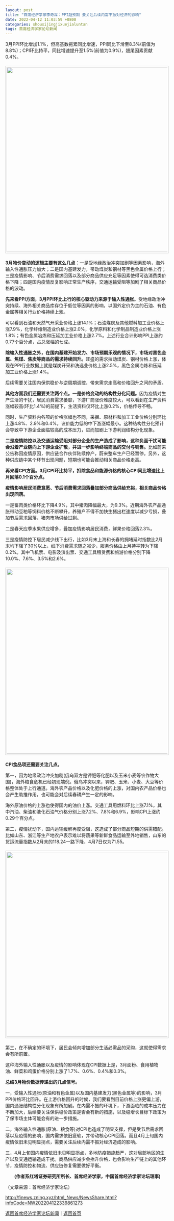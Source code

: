 ```yaml
---
layout: post
title: "首席经济学家李奇霖：PPI超预期 要关注后续内需不振对经济的影响"
date: 2022-04-12 11:03:59 +0800
categories: shouxijingjixuejialuntan
tags: 首席经济学家论坛新闻
---
```

<p>3月PPI环比增加1.1%，但高基数拖累同比增速，PPI同比下滑至8.3%(前值为8.8%)；CPI环比持平，同比增速提升至1.5%(前值为0.9%)，翘尾因素贡献0.4%。</p>
 <center><img src="https://dfscdn.dfcfw.com/download/D25733464332987124485_w996h659.jpg" width="580" emheight="383" style="border:#d1d1d1 1px solid;padding:3px;margin:5px 0;" /></center>
 <p><strong>3月物价变动的逻辑主要有这么几点</strong>：一是受地缘政治冲突加剧等因素影响，海外输入性通胀压力加大；二是国内基建发力，带动煤炭和钢材等黑色金属价格上行；三是疫情影响、节后消费需求回落以及部分商品供应充足等因素使得可选消费类价格下降；四是国内疫情反复影响正常生产秩序，交通运输受阻等加剧了相关商品价格的波动。</p>
 <p><strong>先来看PPI方面，3月PPI环比上行的核心驱动力来源于输入性通胀</strong>。受地缘政治冲突持续、海外相关商品库存位于低位等因素的影响，以国外定价为主的石油、有色金属等相关行业价格持续上涨。</p>
 <p>可以看到石油和天然气开采业价格上涨14.1%；石油煤炭及其他燃料加工业价格上涨7.9%，化学纤维制造业价格上涨2.0%，化学原料和化学制品制造业价格上涨1.8%；有色金属冶炼和压延加工业价格上涨2.7%。上述行业合计影响PPI上涨约0.77个百分点，占总涨幅的七成。</p>
 <p><strong>除输入性通胀之外，在国内基建开始发力、市场预期乐观的情况下，市场对黑色金属、焦煤、焦炭等商品的需求持续回升。</strong>旺盛的需求拉动煤炭、钢材价格上涨，体现在PPI行业数据上就是煤炭开采和洗选业价格上涨2.5%，黑色金属冶炼和压延加工业价格上涨1.4%。</p>
 <p>后续需要关注国内保供稳价与逆周期调控，带来需求走高和价格回升之间的矛盾。</p>
 <p><strong>其他方面我们还需要关注两个点。一是价格变动的结构性分化问题。</strong>因为疫情对生产生活的干扰，居民消费需求萎靡，下游厂商涨价难度较大，可以看到在生产资料涨幅较高(环比1.4%)的前提下，生活资料仅环比上涨0.2%，价格传导不畅。</p>
 <p>同时，生产资料内各项的价格涨幅也不同，采掘、原材料和加工工业价格分别环比上涨4.8%、2.9%和0.4%，议价能力低的中下游涨幅最小。这种结构性分化预计会导致中下游企业面临较高的成本压力，进而加剧上下游利润结构分化现象。</p>
 <p><strong>二是疫情防控以及交通运输受阻对部分企业的生产造成了影响，这种负面干扰可能会沿着产业链向上下游企业扩散，并进一步影响终端商品的交付与销售。</strong>比如蔚来公告称因疫情原因，供应链合作伙伴陆续停产，蔚来整车生产已经暂停。另外，这种供应链中某个环节出现问题，短期也可能会推动相关商品价格走高。</p>
 <p><strong>再来看CPI方面。3月CPI环比持平，扣除食品和能源价格的核心CPI同比增速比上月回落0.1个百分点。</strong></p>
 <p><strong>疫情影响居民消费意愿、节后消费需求回落叠加部分商品供给充裕，相关商品价格出现回落。</strong></p>
 <p>一是畜肉类价格环比下降4.9%，其中猪肉降幅最大，为9.3%。近期海外农产品通胀带动豆粕等饲料价格不断攀升，养殖户不得不加快生猪出栏速度以减少亏损，叠加节后需求回落，猪肉市场供给过剩。</p>
 <p>二是春天应季水果供应增多，叠加疫情影响居民消费，鲜果价格回落2.3%。</p>
 <p>三是疫情防控下居民减少线下出行，比如3月末上海和长春的拥堵延时指数比2月末均下降了30%以上，线下消费需求随之减少，服务价格由上月持平转为下降0.2%。其中飞机票、电影及演出票、交通工具租赁费和旅游价格分别下降10.0%、7.6%、3.5%和2.6%。</p>
 <center><img src="https://dfscdn.dfcfw.com/download/D25078713024433515862_w1007h696.jpg" width="580" emheight="401" style="border:#d1d1d1 1px solid;padding:3px;margin:5px 0;" /></center>
 <p><strong>CPI食品项还需要关注几点。</strong></p>
 <p>第一，因为地缘政治冲突加剧(俄乌双方是钾肥等化肥以及玉米小麦等农作物大国)，海外粮食危机已经初现端倪。俄乌冲突以来，钾肥、玉米、小麦、大豆等价格整体处于上行通道。海外农产品价格以及化肥价格的上涨，对国内农产品价格也会产生助推作用，也可能会对后续春耕产生一定的影响。</p>
 <p>海外原油价格的上涨也使得国内的油价上涨。交通工具用燃料环比上涨7.1%，其中汽油、柴油和液化石油气价格分别上涨7.2%、7.8%和6.9%，影响CPI上涨约0.29个百分点。</p>
 <p>第二，疫情扰动下，国内运输缓解再度受阻，这造成了部分商品短期的供需错配。比如山东、浙江等生产地农户表示难以将蔬果等新鲜食品运输至外地销售，山东的货运流量指数从2月末的118.24一路下降，4月7日仅为71.55。</p>
 <center><img src="https://dfscdn.dfcfw.com/download/D24980752743010050388_w997h791.jpg" width="580" emheight="460" style="border:#d1d1d1 1px solid;padding:3px;margin:5px 0;" /></center>
 <p>第三，在不确定的环境下，居民会倾向增加部分生活必需品的采购，这就使得需求会有所前置。</p>
 <p>这种海外输入性通胀以及疫情的影响体现在CPI数据上是，3月面粉、食用植物油、鲜菜和鸡蛋价格分别上涨了1.7%、0.6%、0.4%和0.3%。</p>
 <p><strong>总结3月物价数据传递出的几点信号。</strong></p>
 <p>一，受输入性通胀(原油和有色金属)以及国内基建发力(黑色金属等)的影响，3月PPI价格环比回升。在上游价格回升的时候，我们要看到目前价格上涨更偏上游，国内通胀结构性分化现象有所加剧。在内需不振的环境下，下游面临的成本压力在不断加大，后续要关注保供稳价政策是否会有新的措施，以及稳增长目标下政策为了保市场主体可能会有的进一步措施。</p>
 <p>二，海外输入性通胀(原油、粮食等)对CPI也造成了明显支撑，但是受节后需求回落以及疫情的影响，国内需求依旧疲软，并带动核心CPI回落。而且4月上旬国内疫情依旧未见明显拐点，需要关注后续内需不振对经济造成的影响。</p>
 <p>三，4月上旬国内疫情依旧未见明显拐点，多地防疫措施趋严，这对局部地区的生产以及交通运输造成干扰。商品供应减少会抬升价格，也会影响生产链上的其他环节，疫情防控和物流、供应链修复需要做好平衡。</p>
 <p>　<strong>　(作者系红塔证券研究所所长、首席经济学家，中国首席经济学家论坛理事)</strong></p><p class="em_media">（文章来源：首席经济学家论坛）</p>

<http://finews.zning.xyz/html_News/NewsShare.html?infoCode=NW202204122339861273>

[返回首席经济学家论坛新闻](//finews.withounder.com/category/shouxijingjixuejialuntan.html)｜[返回首页](//finews.withounder.com/)